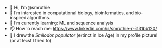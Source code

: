 - 👋 Hi, I’m @smruthie
- 👀 I’m interested in computational biology, bioinformatics, and bio-inspired algorithms.
- 🌱 I’m currently learning: ML and sequence analysis
- 📫 How to reach me: https://www.linkedin.com/in/smruthie-r-6131bb120/
- 🐅 I drew the *Smilodon populator* (extinct in Ice Age) in my profile picture! (or at least I tried to)

<!---
smruthie/smruthie is a ✨ special ✨ repository because its `README.md` (this file) appears on your GitHub profile.
You can click the Preview link to take a look at your changes.
--->
